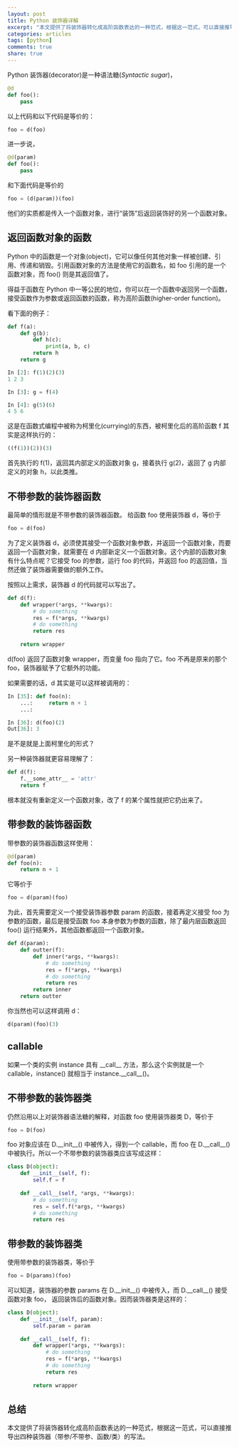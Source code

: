 ```yaml
---
layout: post
title: Python 装饰器详解 
excerpt: "本文提供了将装饰器转化成高阶函数表达的一种范式，根据这一范式，可以直接推导出四种装饰器的写法。"
categories: articles
tags: [python]
comments: true
share: true
---
```

Python 装饰器(decorator)是一种语法糖(*Syntactic sugar*)，

```python
@d
def foo():
    pass
```

以上代码和以下代码是等价的：

```python
foo = d(foo)
```

进一步说，

```python
@d(param)
def foo():
    pass
```

和下面代码是等价的

```python
foo = (d(param))(foo)
```

他们的实质都是传入一个函数对象，进行“装饰”后返回装饰好的另一个函数对象。

## 返回函数对象的函数

Python 中的函数是一个对象(object)，它可以像任何其他对象一样被创建、引用、传递和销毁。引用函数对象的方法是使用它的函数名，如 foo 引用的是一个函数对象，而 foo() 则是其返回值了。

得益于函数在 Python 中一等公民的地位，你可以在一个函数中返回另一个函数，接受函数作为参数或返回函数的函数，称为高阶函数(higher-order function)。

看下面的例子：

```python
def f(a):
    def g(b):
        def h(c):
            print(a, b, c)
        return h
    return g

In [2]: f(1)(2)(3)
1 2 3

In [3]: g = f(4)

In [4]: g(5)(6)
4 5 6
```

这是在函数式编程中被称为柯里化(currying)的东西，被柯里化后的高阶函数 f 其实是这样执行的：

```python
((f(1))(2))(3)
```

首先执行的 f(1)，返回其内部定义的函数对象 g，接着执行 g(2)，返回了 g 内部定义的对象 h，以此类推。

## 不带参数的装饰器函数

最简单的情形就是不带参数的装饰器函数。
给函数 foo 使用装饰器 d，等价于

```python
foo = d(foo)
```
为了定义装饰器 d，必须使其接受一个函数对象参数，并返回一个函数对象，而要返回一个函数对象，就需要在 d 内部新定义一个函数对象。这个内部的函数对象有什么特点呢？它接受 foo 的参数，运行 foo 的代码，并返回 foo 的返回值，当然还做了装饰器需要做的额外工作。

按照以上需求，装饰器 d 的代码就可以写出了。

```python
def d(f):
    def wrapper(*args, **kwargs):
        # do something
        res = f(*args, **kwargs)
        # do something
        return res
    
    return wrapper
```


d(foo) 返回了函数对象 wrapper，而变量 foo 指向了它。foo 不再是原来的那个 foo，装饰器赋予了它额外的功能。

如果需要的话，d 其实是可以这样被调用的：

```python
In [35]: def foo(n):
    ...:     return n + 1
    ...:

In [36]: d(foo)(2)
Out[36]: 3
```

是不是就是上面柯里化的形式？

另一种装饰器就更容易理解了：

```python
def d(f):
    f.__some_attr__ = 'attr'
    return f
```

根本就没有重新定义一个函数对象，改了 f 的某个属性就把它扔出来了。

## 带参数的装饰器函数

带参数的装饰器函数这样使用：

```python
@d(param)
def foo(n):
    return n + 1
```

它等价于

```python
foo = d(param)(foo)
```

为此，首先需要定义一个接受装饰器参数 param 的函数，接着再定义接受 foo 为参数的函数，最后是接受函数 foo 本身参数为参数的函数，除了最内层函数返回 foo() 运行结果外，其他函数都返回一个函数对象。

```python
def d(param):
    def outter(f):
        def inner(*args, **kwargs):
            # do something
            res = f(*args, **kwargs)
            # do something
            return res
        return inner
    return outter
```

你当然也可以这样调用 d：

```python
d(param)(foo)(3)
```

## callable

如果一个类的实例 instance 具有 \_\_call\_\_ 方法，那么这个实例就是一个 callable，instance() 就相当于 instance.\_\_call\_\_()。

## 不带参数的装饰器类

仍然沿用以上对装饰器语法糖的解释，对函数 foo 使用装饰器类 D，等价于

```python
foo = D(foo)
```

foo 对象应该在 D.\_\_init\_\_() 中被传入，得到一个 callable，而 foo 在 D.\_\_call\_\_() 中被执行。所以一个不带参数的装饰器类应该写成这样：

```python
class D(object):
    def __init__(self, f):
        self.f = f
        
    def __call__(self, *args, **kwargs):
        # do something
        res = self.f(*args, **kwargs)
        # do something
        return res
```

## 带参数的装饰器类

使用带参数的装饰器类，等价于

```python
foo = D(params)(foo)
```

可以知道，装饰器的参数 params 在 D.\_\_init\_\_() 中被传入，而 D.\_\_call\_\_() 接受函数对象 foo， 返回装饰后的函数对象。因而装饰器类是这样的：

```python
class D(object):
    def __init__(self, param):
        self.param = param
        
    def __call__(self, f):
        def wrapper(*args, **kwargs):
            # do something
            res = f(*args, **kwargs)
            # do something
            return res
        
        return wrapper
```



## 总结

本文提供了将装饰器转化成高阶函数表达的一种范式，根据这一范式，可以直接推导出四种装饰器（带参/不带参、函数/类）的写法。
